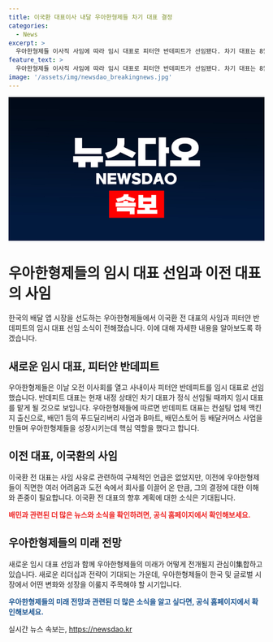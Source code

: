 ```yaml
---
title: 이국환 대표이사 내달 우아한형제들 차기 대표 결정
categories:
  - News
excerpt: >
  우아한형제들 이사직 사임에 따라 임시 대표로 피터얀 반데피트가 선임됐다. 차기 대표는 8월 이후 주주총회와 이사회를 거쳐 선임 예정. 이전 대표는 푸드딜리버리와 배달커머스 사업 성장을 이끈 인물. 더 자세한 내용은 더팩트 뉴스 홈페이지에서 확인 가능.
feature_text: >
  우아한형제들 이사직 사임에 따라 임시 대표로 피터얀 반데피트가 선임됐다. 차기 대표는 8월 이후 주주총회와 이사회를 거쳐 선임 예정. 이전 대표는 푸드딜리버리와 배달커머스 사업 성장을 이끈 인물. 더 자세한 내용은 더팩트 뉴스 홈페이지에서 확인 가능.
image: '/assets/img/newsdao_breakingnews.jpg'
---
```


<p><img src="/assets/img/newsdao_breakingnews.jpg" alt="cryptoinkorea 속보" /></p>

<h1><b>우아한형제들의 임시 대표 선임과 이전 대표의 사임</b></h1>

<p data-ke-size="size16"></p>

<p>한국의 배달 앱 시장을 선도하는 우아한형제들에서 이국환 전 대표의 사임과 피터얀 반데피트의 임시 대표 선임 소식이 전해졌습니다. 이에 대해 자세한 내용을 알아보도록 하겠습니다.</p>

<h2><b>새로운 임시 대표, 피터얀 반데피트</b></h2>

<p data-ke-size="size16">우아한형제들은 이날 오전 이사회를 열고 사내이사 피터얀 반데피트를 임시 대표로 선임했습니다. 반데피트 대표는 현재 내정 상태인 차기 대표가 정식 선임될 때까지 임시 대표를 맡게 될 것으로 보입니다. 우아한형제들에 따르면 반데피트 대표는 컨설팅 업체 맥킨지 출신으로, 배민1 등의 푸드딜리버리 사업과 B마트, 배민스토어 등 배달커머스 사업을 만들며 우아한형제들을 성장시키는데 핵심 역할을 했다고 합니다. </p>

<p data-ke-size="size16"></p>

<h2><b>이전 대표, 이국환의 사임</b></h2>

<p data-ke-size="size16">이국환 전 대표는 사임 사유로 관련하여 구체적인 언급은 없었지만, 이전에 우아한형제들이 직면한 여러 어려움과 도전 속에서 회사를 이끌어 온 만큼, 그의 결정에 대한 이해와 존중이 필요합니다. 이국환 전 대표의 향후 계획에 대한 소식은 기대됩니다.</p>

<p data-ke-size="size16"></p>

<p><b><span style="color: #ee2323;">배민과 관련된 더 많은 뉴스와 소식을 확인하려면, 공식 홈페이지에서 확인해보세요.</span></b></p>

<h2><b>우아한형제들의 미래 전망</b></h2>

<p data-ke-size="size16">새로운 임시 대표 선임과 함께 우아한형제들의 미래가 어떻게 전개될지 관심이集합하고 있습니다. 새로운 리더십과 전략이 기대되는 가운데, 우아한형제들이 한국 및 글로벌 시장에서 어떤 변화와 성장을 이룰지 주목해야 할 시기입니다.</p>

<p data-ke-size="size16"></p>

<p><b><span style="color: #1a5490;">우아한형제들의 미래 전망과 관련된 더 많은 소식을 알고 싶다면, 공식 홈페이지에서 확인해보세요.</span></b></p>

<p data-ke-size="size16"></p>
실시간 뉴스 속보는, <a href="https://newsdao.kr" rel="dofollow">https://newsdao.kr</a>


